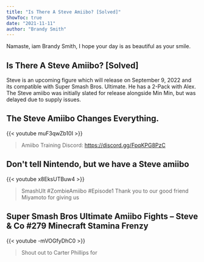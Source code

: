 ```yaml
---
title: "Is There A Steve Amiibo? [Solved]"
ShowToc: true 
date: "2021-11-11"
author: "Brandy Smith" 
---
```


Namaste, iam Brandy Smith, I hope your day is as beautiful as your smile.
## Is There A Steve Amiibo? [Solved]
Steve is an upcoming figure which will release on September 9, 2022 and its compatible with Super Smash Bros. Ultimate. He has a 2-Pack with Alex. The Steve amiibo was initially slated for release alongside Min Min, but was delayed due to supply issues.

## The Steve Amiibo Changes Everything.
{{< youtube muF3qwZb10I >}}
>Amiibo Training Discord: https://discord.gg/FpqKPG8PzC 

## Don't tell Nintendo, but we have a Steve amiibo
{{< youtube x8EksUTBuw4 >}}
>SmashUlt #ZombieAmiibo #Episode1 Thank you to our good friend Miyamoto for giving us 

## Super Smash Bros Ultimate Amiibo Fights – Steve & Co #279 Minecraft Stamina Frenzy
{{< youtube -mVOGfyDhC0 >}}
>Shout out to Carter Phillips for 

